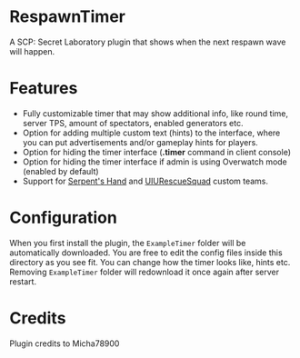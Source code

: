# RespawnTimer
A SCP: Secret Laboratory plugin that shows when the next respawn wave will happen.

# Features
- Fully customizable timer that may show additional info, like round time, server TPS, amount of spectators, enabled generators etc.
- Option for adding multiple custom text (hints) to the interface, where you can put advertisements and/or gameplay hints for players.
- Option for hiding the timer interface (**.timer** command in client console)
- Option for hiding the timer interface if admin is using Overwatch mode (enabled by default)
- Support for [Serpent's Hand](https://github.com/Exiled-Team/SerpentsHand) and [UIURescueSquad](https://github.com/Marco15453/UIURescueSquad) custom teams.

# Configuration
When you first install the plugin, the `ExampleTimer` folder will be automatically downloaded. You are free to edit the config files inside this directory as you see fit. You can change how the timer looks like, hints etc. Removing `ExampleTimer` folder will redownload it once again after server restart.
# Credits
Plugin credits to Micha78900
